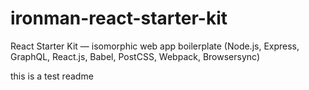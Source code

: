 # ironman-react-starter-kit
React Starter Kit — isomorphic web app boilerplate (Node.js, Express, GraphQL, React.js, Babel, PostCSS, Webpack, Browsersync)


this is a test readme
